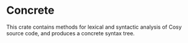 # Concrete

This crate contains methods for lexical and syntactic analysis of Cosy source code, and produces a concrete syntax tree.
